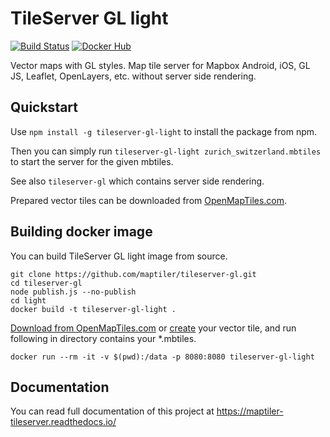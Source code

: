 # TileServer GL light
[![Build Status](https://travis-ci.org/maptiler/tileserver-gl.svg?branch=master)](https://travis-ci.org/maptiler/tileserver-gl)
[![Docker Hub](https://img.shields.io/badge/docker-hub-blue.svg)](https://hub.docker.com/r/maptiler/tileserver-gl/)

Vector maps with GL styles. Map tile server for Mapbox Android, iOS, GL JS, Leaflet, OpenLayers, etc. without server side rendering.

## Quickstart
Use `npm install -g tileserver-gl-light` to install the package from npm.

Then you can simply run `tileserver-gl-light zurich_switzerland.mbtiles` to start the server for the given mbtiles.

See also `tileserver-gl` which contains server side rendering.

Prepared vector tiles can be downloaded from [OpenMapTiles.com](https://openmaptiles.com/downloads/planet/).

## Building docker image

You can build TileServer GL light image from source.

```
git clone https://github.com/maptiler/tileserver-gl.git
cd tileserver-gl
node publish.js --no-publish
cd light
docker build -t tileserver-gl-light .
```

[Download from OpenMapTiles.com](https://openmaptiles.com/downloads/planet/) or [create](https://github.com/openmaptiles/openmaptiles) your vector tile, and run following in directory contains your *.mbtiles.

```
docker run --rm -it -v $(pwd):/data -p 8080:8080 tileserver-gl-light
```

## Documentation
You can read full documentation of this project at https://maptiler-tileserver.readthedocs.io/
